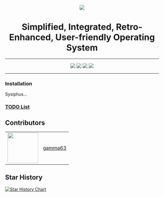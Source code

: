 <div align="center">
  <img src="https://gamma63.w10.site/progressnet/img/sirius.png">
  <h1>Simplified, Integrated, Retro-Enhanced, User-friendly Operating System</h1>
</div>

<hr>
<div align="center">
  <img src="https://www.aschey.tech/tokei/github/gamma63/SiriusOS">
  <img src="https://img.shields.io/github/languages/code-size/gamma63/SiriusOS.svg">
  <img src="https://img.shields.io/github/v/release/gamma63/SiriusOS">
  <img src="https://img.shields.io/github/downloads/gamma63/SiriusOS/total">
</div>
<hr>

### Installation
Sysiphus...

### [TODO List](https://github.com/gamma63/SiriusOS/issues?q=is%3Aissue+is%3Aopen+label%3ATODO)

## Contributors
<table>
  <tr>
    <td>
      <img src="https://github.com/gamma63.png" width="100">
    </td>
    <td>
      <a href="https://github.com/gamma63">gamma63</a>
    </td>
  </tr>
</table>

## Star History

<a href="https://star-history.com/#gamma63/SiriusOS&Date">
 <picture>
   <source media="(prefers-color-scheme: dark)" srcset="https://api.star-history.com/svg?repos=gamma63/SiriusOS&type=Date&theme=dark" />
   <source media="(prefers-color-scheme: light)" srcset="https://api.star-history.com/svg?repos=gamma63/SiriusOS&type=Date" />
   <img alt="Star History Chart" src="https://api.star-history.com/svg?repos=gamma63/SiriusOS&type=Date" />
 </picture>
</a>
